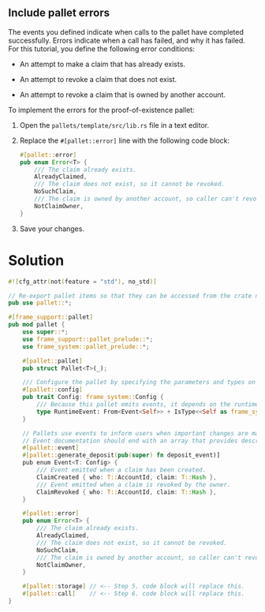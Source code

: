 
## Include pallet errors

The events you defined indicate when calls to the pallet have completed successfully.
Errors indicate when a call has failed, and why it has failed.
For this tutorial, you define the following error conditions:

- An attempt to make a claim that has already exists.

- An attempt to revoke a claim that does not exist.

- An attempt to revoke a claim that is owned by another account.

To implement the errors for the proof-of-existence pallet:

1. Open the `pallets/template/src/lib.rs` file in a text editor.

1. Replace the `#[pallet::error]` line with the following code block:

	```rust
	#[pallet::error]
	pub enum Error<T> {
		/// The claim already exists.
		AlreadyClaimed,
		/// The claim does not exist, so it cannot be revoked.
		NoSuchClaim,
		/// The claim is owned by another account, so caller can't revoke it.
		NotClaimOwner,
	}
	```

1. Save your changes.

<!-- slide:break -->

# Solution

```rust
#![cfg_attr(not(feature = "std"), no_std)]

// Re-export pallet items so that they can be accessed from the crate namespace.
pub use pallet::*;

#[frame_support::pallet]
pub mod pallet {
	use super::*;
	use frame_support::pallet_prelude::*;
	use frame_system::pallet_prelude::*;

	#[pallet::pallet]
	pub struct Pallet<T>(_);

	/// Configure the pallet by specifying the parameters and types on which it depends.
	#[pallet::config]
	pub trait Config: frame_system::Config {
		/// Because this pallet emits events, it depends on the runtime's definition of an event.
		type RuntimeEvent: From<Event<Self>> + IsType<<Self as frame_system::Config>::RuntimeEvent>;
	}

	// Pallets use events to inform users when important changes are made.
	// Event documentation should end with an array that provides descriptive names for parameters.
	#[pallet::event]
	#[pallet::generate_deposit(pub(super) fn deposit_event)]
	pub enum Event<T: Config> {
		/// Event emitted when a claim has been created.
		ClaimCreated { who: T::AccountId, claim: T::Hash },
		/// Event emitted when a claim is revoked by the owner.
		ClaimRevoked { who: T::AccountId, claim: T::Hash },
	}

	#[pallet::error]
	pub enum Error<T> {
		/// The claim already exists.
		AlreadyClaimed,
		/// The claim does not exist, so it cannot be revoked.
		NoSuchClaim,
		/// The claim is owned by another account, so caller can't revoke it.
		NotClaimOwner,
	}

	#[pallet::storage] // <-- Step 5. code block will replace this.
	#[pallet::call]    // <-- Step 6. code block will replace this.
}
```
